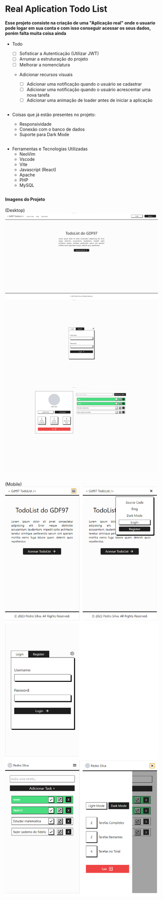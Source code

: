 # Real Aplication Todo List

#### Esse projeto consiste na criação de uma "Aplicação real" onde o usuario pode logar em sua conta e com isso conseguir acessar os seus dados, porém falta muita coisa ainda

- Todo

  - [ ] Sofisticar a Autenticação (Utilizar JWT)
  - [ ] Arrumar a estruturação do projeto
  - [ ] Melhorar a nomenclatura
  - Adicionar recursos visuais

    - [ ] Adicionar uma notificação quando o usuário se cadastrar
    - [ ] Adicionar uma notificação quando o usuário acrescentar uma nova tarefa
    - [ ] Adicionar uma animação de loader antes de iniciar a aplicação

##

- Coisas que já estão presentes no projeto:

  - Responsividade
  - Conexão com o banco de dados
  - Suporte para Dark Mode

##

- Ferramentas e Tecnologias Utilizadas
  - NeoVim
  - Vscode
  - Vite
  - Javascript (React)
  - Apache
  - PHP
  - MySQL

##

#### Imagens do Projeto

(Desktop)
<img src="./images/imagem1.png">
<img src="./images/imagem2.png">
<img src="./images/imagem3.png">

#####

(Mobile)
<img src="./images/imagem4.png">
<img src="./images/imagem5.png">
<img src="./images/imagem6.png">
